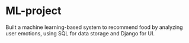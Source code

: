 # ML-project
Built a machine learning-based system to recommend food by analyzing user emotions, using SQL for data storage and Django for UI.
